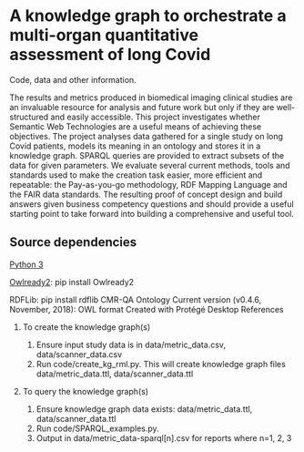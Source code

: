 # A knowledge graph to orchestrate a multi-organ quantitative assessment of long Covid
Code, data and other information.
 
The results and metrics produced in biomedical imaging clinical studies are an invaluable resource for 
analysis and future work but only if they are well-structured and easily accessible. This project 
investigates whether Semantic Web Technologies are a useful means of achieving these objectives. 
The project analyses data gathered for a single study on long Covid patients, models its meaning in an 
ontology and stores it in a knowledge graph. SPARQL queries are provided to extract subsets of the 
data for given parameters. We evaluate several current methods, tools and standards used to make the 
creation task easier, more efficient and repeatable: the Pay-as-you-go methodology, RDF Mapping 
Language and the FAIR data standards. The resulting proof of concept design and build answers 
given business competency questions and should provide a useful starting point to take forward into 
building a comprehensive and useful tool.

## Source dependencies

[Python 3](https://www.python.org/)  

[Owlready2](https://pypi.org/project/Owlready2/): pip install Owlready2

RDFLib: pip install rdflib
CMR-QA Ontology
Current version (v0.4.6, November, 2018): OWL format
Created with Protégé Desktop
References

1.  To create the knowledge graph(s)
    1. Ensure input study data is in data/metric_data.csv, data/scanner_data.csv
    2. Run code/create_kg_rml.py.  This will create knowledge graph files data/metric_data.ttl, data/scanner_data.ttl

2.  To query the knowledge graph(s)
    1.  Ensure knowledge graph data exists: data/metric_data.ttl, data/scanner_data.ttl
    2.  Run code/SPARQL_examples.py.  
    3.  Output in data/metric_data-sparql[n].csv for reports where n=1, 2, 3

